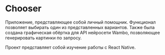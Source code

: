 # Chooser
Приложение, представляющее собой личный помощник. Функционал позволяет выбирать один из представленных вариантов. Также была создана графическая обёртка для API нейросети Wambo, позволяющее генерировать картинки по запросу.

Проект представляет собой изучение работы с React Native.
